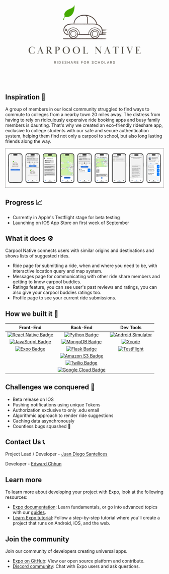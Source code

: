 ![logo banner](assets/images/carpool-native-banner.png)

## Inspiration 🌟
A group of members in our local community struggled to find ways to commute to colleges from a nearby town 20 miles away. The distress from having to rely on ridiculously expensive ride booking apps and busy family members is daunting. That's why we created an eco-friendly rideshare app, exclusive to college students with our safe and secure authentication system, helping them find not only a carpool to school, but also long lasting friends along the way.

![App-preview](assets/images/App-preview.png)

## Progress 📈
- Currently in Apple's Testflight stage for beta testing
- Launching on IOS App Store on first week of September

## What it does ⚙️
Carpool Native connects users with similar origins and destinations and shows lists of suggested rides. 
- Ride page for submitting a ride, when and where you need to be, with interactive location query and map system.
- Messages page for communicating with other ride share members and getting to know carpool buddies.
- Ratings feature, you can see user's past reviews and ratings, you can also give your carpool buddies ratings too. 
- Profile page to see your current ride submissions.

## How we built it 🔨
| Front-End | Back-End | Dev Tools |
| :---: | :---: | :---: |
| [![React Native Badge][React Native Badge]](https://reactnative.dev/) | [![Python Badge][Python Badge]](https://www.python.org/) | [![Android Simulator](https://img.shields.io/badge/Android%20Simulator-3DDC84?style=for-the-badge&logo=android&logoColor=white)](https://developer.android.com/studio/run/emulator) |
| [![JavaScript Badge][JavaScript Badge]](https://developer.mozilla.org/en-US/docs/Web/JavaScript) | [![MongoDB Badge][MongoDB Badge]](https://www.mongodb.com/) | [![Xcode](https://img.shields.io/badge/Xcode-1575F9?style=for-the-badge&logo=xcode&logoColor=white)](https://developer.apple.com/xcode/) |
| [![Expo Badge][Expo Badge]](https://expo.dev/) | [![Flask Badge][Flask Badge]](https://flask.palletsprojects.com/) | [![TestFlight](https://img.shields.io/badge/TestFlight-00A3E0?style=for-the-badge&logo=apple&logoColor=white)](https://developer.apple.com/testflight/) |
| | [![Amazon S3 Badge][Amazon S3 Badge]](https://aws.amazon.com/s3/) | |
| | [![Twilio Badge][Twilio Badge]](https://www.twilio.com/) | |
| | [![Google Cloud Badge][Google Cloud Badge]](https://cloud.google.com/) | |

## Challenges we conquered 💪
- Beta release on IOS
- Pushing notifications using unique Tokens
- Authorization exclusive to only .edu email
- Algorithmic approach to render ride suggestions
- Caching data asynchronously
- Countless bugs squashed 🐞

## Contact Us 📞

Project Lead / Developer - [Juan Diego Santelices](https://www.linkedin.com/in/jdsantelicesl/)

Developer - [Edward Chhun](https://www.linkedin.com/in/edwardchhun3/)

## Learn more

To learn more about developing your project with Expo, look at the following resources:

- [Expo documentation](https://docs.expo.dev/): Learn fundamentals, or go into advanced topics with our [guides](https://docs.expo.dev/guides).
- [Learn Expo tutorial](https://docs.expo.dev/tutorial/introduction/): Follow a step-by-step tutorial where you'll create a project that runs on Android, iOS, and the web.

## Join the community

Join our community of developers creating universal apps.

- [Expo on GitHub](https://github.com/expo/expo): View our open source platform and contribute.
- [Discord community](https://chat.expo.dev): Chat with Expo users and ask questions.

<!-- Badges for Technologies -->
[React Native Badge]: https://img.shields.io/badge/React%20Native-61DAFB?style=for-the-badge&logo=react&logoColor=black
[JavaScript Badge]: https://img.shields.io/badge/JavaScript-F7DF1E?style=for-the-badge&logo=javascript&logoColor=black
[Expo Badge]: https://img.shields.io/badge/Expo-1B1F23?style=for-the-badge&logo=expo&logoColor=white
[Python Badge]: https://img.shields.io/badge/Python-3776AB?style=for-the-badge&logo=python&logoColor=white
[MongoDB Badge]: https://img.shields.io/badge/MongoDB-47A248?style=for-the-badge&logo=mongodb&logoColor=white
[Flask Badge]: https://img.shields.io/badge/Flask-000000?style=for-the-badge&logo=flask&logoColor=white
[Amazon S3 Badge]: https://img.shields.io/badge/Amazon%20S3-569A31?style=for-the-badge&logo=amazonaws&logoColor=white
[Twilio Badge]: https://img.shields.io/badge/Twilio-EA4E3D?style=for-the-badge&logo=twilio&logoColor=white
[Google Cloud Badge]: https://img.shields.io/badge/Google%20Cloud-4285F4?style=for-the-badge&logo=googlecloud&logoColor=white
